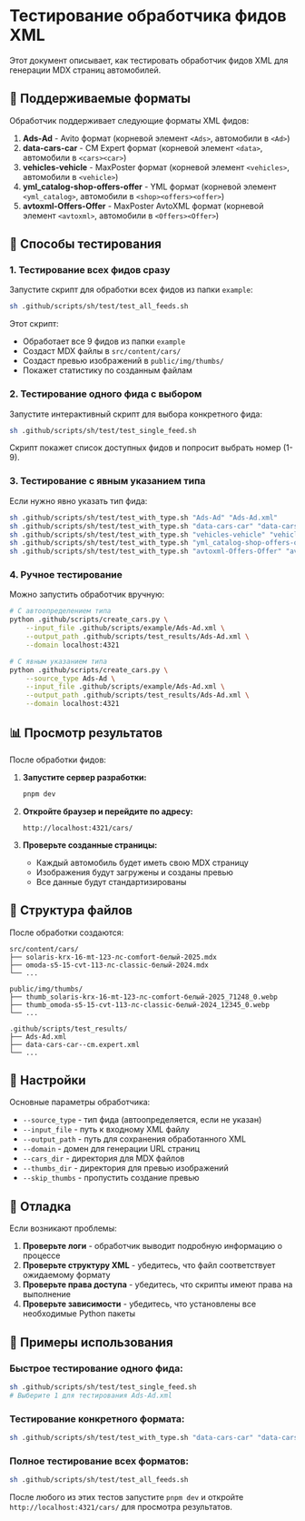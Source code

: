 # Тестирование обработчика фидов XML

Этот документ описывает, как тестировать обработчик фидов XML для генерации MDX страниц автомобилей.

## 📁 Поддерживаемые форматы

Обработчик поддерживает следующие форматы XML фидов:

1. **Ads-Ad** - Avito формат (корневой элемент `<Ads>`, автомобили в `<Ad>`)
2. **data-cars-car** - CM Expert формат (корневой элемент `<data>`, автомобили в `<cars><car>`)
3. **vehicles-vehicle** - MaxPoster формат (корневой элемент `<vehicles>`, автомобили в `<vehicle>`)
4. **yml_catalog-shop-offers-offer** - YML формат (корневой элемент `<yml_catalog>`, автомобили в `<shop><offers><offer>`)
5. **avtoxml-Offers-Offer** - MaxPoster AvtoXML формат (корневой элемент `<avtoxml>`, автомобили в `<Offers><Offer>`)

## 🚀 Способы тестирования

### 1. Тестирование всех фидов сразу

Запустите скрипт для обработки всех фидов из папки `example`:

```bash
sh .github/scripts/sh/test/test_all_feeds.sh
```

Этот скрипт:
- Обработает все 9 фидов из папки `example`
- Создаст MDX файлы в `src/content/cars/`
- Создаст превью изображений в `public/img/thumbs/`
- Покажет статистику по созданным файлам

### 2. Тестирование одного фида с выбором

Запустите интерактивный скрипт для выбора конкретного фида:

```bash
sh .github/scripts/sh/test/test_single_feed.sh
```

Скрипт покажет список доступных фидов и попросит выбрать номер (1-9).

### 3. Тестирование с явным указанием типа

Если нужно явно указать тип фида:

```bash
sh .github/scripts/sh/test/test_with_type.sh "Ads-Ad" "Ads-Ad.xml"
sh .github/scripts/sh/test/test_with_type.sh "data-cars-car" "data-cars-car--cm.expert.xml"
sh .github/scripts/sh/test/test_with_type.sh "vehicles-vehicle" "vehicles-vehicle--maxposter.xml"
sh .github/scripts/sh/test/test_with_type.sh "yml_catalog-shop-offers-offer" "yml_catalog-shop-offers-offer--cm.expert.xml"
sh .github/scripts/sh/test/test_with_type.sh "avtoxml-Offers-Offer" "avtoxml-Offers-Offer--maxposter.xml"
```

### 4. Ручное тестирование

Можно запустить обработчик вручную:

```bash
# С автоопределением типа
python .github/scripts/create_cars.py \
    --input_file .github/scripts/example/Ads-Ad.xml \
    --output_path .github/scripts/test_results/Ads-Ad.xml \
    --domain localhost:4321

# С явным указанием типа
python .github/scripts/create_cars.py \
    --source_type Ads-Ad \
    --input_file .github/scripts/example/Ads-Ad.xml \
    --output_path .github/scripts/test_results/Ads-Ad.xml \
    --domain localhost:4321
```

## 📊 Просмотр результатов

После обработки фидов:

1. **Запустите сервер разработки:**
   ```bash
   pnpm dev
   ```

2. **Откройте браузер и перейдите по адресу:**
   ```
   http://localhost:4321/cars/
   ```

3. **Проверьте созданные страницы:**
   - Каждый автомобиль будет иметь свою MDX страницу
   - Изображения будут загружены и созданы превью
   - Все данные будут стандартизированы

## 📁 Структура файлов

После обработки создаются:

```
src/content/cars/
├── solaris-krx-16-mt-123-лс-comfort-белый-2025.mdx
├── omoda-s5-15-cvt-113-лс-classic-белый-2024.mdx
└── ...

public/img/thumbs/
├── thumb_solaris-krx-16-mt-123-лс-comfort-белый-2025_71248_0.webp
├── thumb_omoda-s5-15-cvt-113-лс-classic-белый-2024_12345_0.webp
└── ...

.github/scripts/test_results/
├── Ads-Ad.xml
├── data-cars-car--cm.expert.xml
└── ...
```

## 🔧 Настройки

Основные параметры обработчика:

- `--source_type` - тип фида (автоопределяется, если не указан)
- `--input_file` - путь к входному XML файлу
- `--output_path` - путь для сохранения обработанного XML
- `--domain` - домен для генерации URL страниц
- `--cars_dir` - директория для MDX файлов
- `--thumbs_dir` - директория для превью изображений
- `--skip_thumbs` - пропустить создание превью

## 🐛 Отладка

Если возникают проблемы:

1. **Проверьте логи** - обработчик выводит подробную информацию о процессе
2. **Проверьте структуру XML** - убедитесь, что файл соответствует ожидаемому формату
3. **Проверьте права доступа** - убедитесь, что скрипты имеют права на выполнение
4. **Проверьте зависимости** - убедитесь, что установлены все необходимые Python пакеты

## 📝 Примеры использования

### Быстрое тестирование одного фида:
```bash
sh .github/scripts/sh/test/test_single_feed.sh
# Выберите 1 для тестирования Ads-Ad.xml
```

### Тестирование конкретного формата:
```bash
sh .github/scripts/sh/test/test_with_type.sh "data-cars-car" "data-cars-car--cm.expert.xml"
```

### Полное тестирование всех форматов:
```bash
sh .github/scripts/sh/test/test_all_feeds.sh
```

После любого из этих тестов запустите `pnpm dev` и откройте `http://localhost:4321/cars/` для просмотра результатов. 